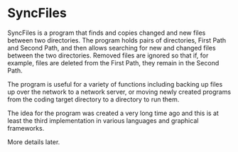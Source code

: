 # SyncFiles

SyncFiles is a program that finds and copies changed and new files between two directories. The program holds pairs of directories, First Path and Second Path, and then allows searching for new and changed files between the two directories. Removed files are ignored so that if, for example, files are deleted from the First Path, they remain in the Second Path.

The program is useful for a variety of functions including backing up files up over the network to a network server, or moving newly created programs from the coding target directory to a directory to run them.

The idea for the program was created a very long time ago and this is at least the third implementation in various languages and graphical frameworks.

More details later.